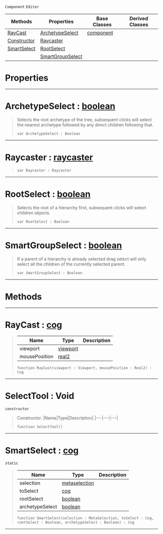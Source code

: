  `Component` `Editor`



|Methods|Properties|Base Classes|Derived Classes|
|---|---|---|---|
|[ RayCast](https://github.com/ZilchEngine/ZilchDocs/blob/master/code_reference/class_reference/selecttool.markdown#raycast-zilch-engine-docu)|[ ArchetypeSelect](https://github.com/ZilchEngine/ZilchDocs/blob/master/code_reference/class_reference/selecttool.markdown#archetypeselect-zilch-eng)|[component](https://github.com/ZilchEngine/ZilchDocs/blob/master/code_reference/class_reference/component.markdown)| |
|[ Constructor](https://github.com/ZilchEngine/ZilchDocs/blob/master/code_reference/class_reference/selecttool.markdown#selecttool-void)|[ Raycaster](https://github.com/ZilchEngine/ZilchDocs/blob/master/code_reference/class_reference/selecttool.markdown#raycaster-zilch-engine-do)| | |
|[ SmartSelect](https://github.com/ZilchEngine/ZilchDocs/blob/master/code_reference/class_reference/selecttool.markdown#smartselect-zilch-engine)|[ RootSelect](https://github.com/ZilchEngine/ZilchDocs/blob/master/code_reference/class_reference/selecttool.markdown#rootselect-zilch-engine-d)| | |
| |[ SmartGroupSelect](https://github.com/ZilchEngine/ZilchDocs/blob/master/code_reference/class_reference/selecttool.markdown#smartgroupselect-zilch-en)| | |


 #  Properties


---  
 #  ArchetypeSelect : [boolean](https://github.com/ZilchEngine/ZilchDocs/blob/master/code_reference/nada_base_types/boolean.markdown)

> Selects the root archetype of the tree, subsequent clicks will select the nearest archetype followed by any direct children following that.
> ``` lang=cpp, name=Nada
> var ArchetypeSelect : Boolean


---  
 #  Raycaster : [raycaster](https://github.com/ZilchEngine/ZilchDocs/blob/master/code_reference/class_reference/raycaster.markdown)

> 
> ``` lang=cpp, name=Nada
> var Raycaster : Raycaster


---  
 #  RootSelect : [boolean](https://github.com/ZilchEngine/ZilchDocs/blob/master/code_reference/nada_base_types/boolean.markdown)

> Selects the root of a hierarchy first, subsequent clicks will select children objects.
> ``` lang=cpp, name=Nada
> var RootSelect : Boolean


---  
 #  SmartGroupSelect : [boolean](https://github.com/ZilchEngine/ZilchDocs/blob/master/code_reference/nada_base_types/boolean.markdown)

> If a parent of a hierarchy is already selected drag select will only select all the children of the currently selected parent.
> ``` lang=cpp, name=Nada
> var SmartGroupSelect : Boolean


---  
 #  Methods


---  
 #  RayCast : [cog](https://github.com/ZilchEngine/ZilchDocs/blob/master/code_reference/class_reference/cog.markdown)

> 
> |Name|Type|Description|
> |---|---|---|
> |viewport|[viewport](https://github.com/ZilchEngine/ZilchDocs/blob/master/code_reference/class_reference/viewport.markdown)| |
> |mousePosition|[real2](https://github.com/ZilchEngine/ZilchDocs/blob/master/code_reference/nada_base_types/real2.markdown)| |
> ``` lang=cpp, name=Nada
> function RayCast(viewport : Viewport, mousePosition : Real2) : Cog
> ``` 


---  
 #  SelectTool : Void

 `constructor`

> Constructor.
> |Name|Type|Description|
> |---|---|---|
> ``` lang=cpp, name=Nada
> function SelectTool()
> ``` 


---  
 #  SmartSelect : [cog](https://github.com/ZilchEngine/ZilchDocs/blob/master/code_reference/class_reference/cog.markdown)

 `static`

> 
> |Name|Type|Description|
> |---|---|---|
> |selection|[metaselection](https://github.com/ZilchEngine/ZilchDocs/blob/master/code_reference/class_reference/metaselection.markdown)| |
> |toSelect|[cog](https://github.com/ZilchEngine/ZilchDocs/blob/master/code_reference/class_reference/cog.markdown)| |
> |rootSelect|[boolean](https://github.com/ZilchEngine/ZilchDocs/blob/master/code_reference/nada_base_types/boolean.markdown)| |
> |archetypeSelect|[boolean](https://github.com/ZilchEngine/ZilchDocs/blob/master/code_reference/nada_base_types/boolean.markdown)| |
> ``` lang=cpp, name=Nada
> function SmartSelect(selection : MetaSelection, toSelect : Cog, rootSelect : Boolean, archetypeSelect : Boolean) : Cog
> ``` 


---  
 

 